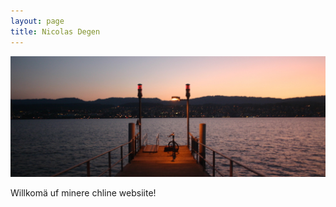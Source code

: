 ```yaml
---
layout: page
title: Nicolas Degen
---
```

![Schöns Wätter am Zürisee](/assets/BikeUntergang.JPG)
<p class="message">
  Willkomä uf minere chline websiite!
</p>
